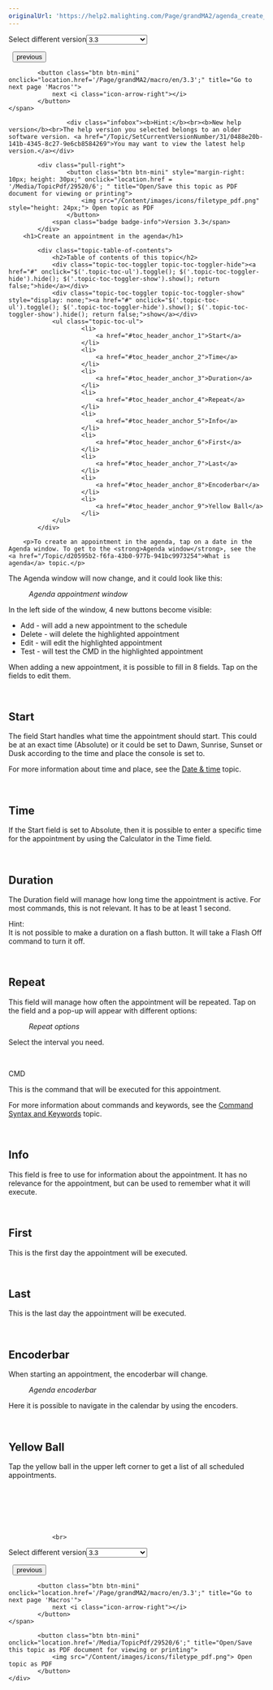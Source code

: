 ```yaml
---
originalUrl: 'https://help2.malighting.com/Page/grandMA2/agenda_create_appointment/en/3.3'
---
```


<div class="topic-navigation">

<div class="pull-right">
	<span class="pull-left">


<div class="pull-left">
<form action="/Topic/SetCurrentVersionNumber" class="form-inline" id="frmTagSelector" method="post">	<span class="form-mini">
		<div class="input-prepend"><span class="add-on">Select different version</span><select autocomplete="off" id="versionNumberId" name="versionNumberId" onchange="$(this).closest('#frmTagSelector').submit();" style="width: 120px;"><option value="">- latest -</option>
<option selected="selected" value="6">3.3</option>
<option value="14">3.4</option>
<option value="18">3.5</option>
<option value="21">3.6</option>
<option value="23">3.7</option>
<option value="27">3.8</option>
<option value="31">3.9</option>
</select></div>
		<input data-val="true" data-val-number="The field Int32 must be a number." data-val-required="The Int32 field is required." id="ProductId" name="ProductId" type="hidden" value="11">
		<input id="CurrentGuid" name="CurrentGuid" type="hidden" value="0488e20b-141b-4345-8c27-9e6cb8584269">
	</span>
</form></div>&nbsp;	</span>
	<span class="pull-right" style="white-space: nowrap;">
			<button class="btn btn-mini" onclick="location.href='/Page/grandMA2/agenda_what_is/en/3.3'; " title="Go to previous page 'What is agenda'">
				<i class="icon-arrow-left"></i> previous
			</button>

			<button class="btn btn-mini" onclick="location.href='/Page/grandMA2/macro/en/3.3';" title="Go to next page 'Macros'">
				next <i class="icon-arrow-right"></i> 
			</button>
	</span>
</div>
<div class="clear-fix" style="margin-bottom: 10px"></div>
</div>

					<div class="infobox"><b>Hint:</b><br><b>New help version</b><br>The help version you selected belongs to an older software version. <a href="/Topic/SetCurrentVersionNumber/31/0488e20b-141b-4345-8c27-9e6cb8584269">You may want to view the latest help version.</a></div>

			<div class="pull-right">
					<button class="btn btn-mini" style="margin-right: 10px; height: 30px;" onclick="location.href = '/Media/TopicPdf/29520/6'; " title="Open/Save this topic as PDF document for viewing or printing">
						<img src="/Content/images/icons/filetype_pdf.png" style="height: 24px;"> Open topic as PDF
					</button>
				<span class="badge badge-info">Version 3.3</span>
			</div>
		<h1>Create an appointment in the agenda</h1>

			<div class="topic-table-of-contents">
				<h2>Table of contents of this topic</h2>
				<div class="topic-toc-toggler topic-toc-toggler-hide"><a href="#" onclick="$('.topic-toc-ul').toggle(); $('.topic-toc-toggler-hide').hide(); $('.topic-toc-toggler-show').show(); return false;">hide</a></div>
				<div class="topic-toc-toggler topic-toc-toggler-show" style="display: none;"><a href="#" onclick="$('.topic-toc-ul').toggle(); $('.topic-toc-toggler-hide').show(); $('.topic-toc-toggler-show').hide(); return false;">show</a></div>
				<ul class="topic-toc-ul">
						<li>
							<a href="#toc_header_anchor_1">Start</a>
						</li>
						<li>
							<a href="#toc_header_anchor_2">Time</a>
						</li>
						<li>
							<a href="#toc_header_anchor_3">Duration</a>
						</li>
						<li>
							<a href="#toc_header_anchor_4">Repeat</a>
						</li>
						<li>
							<a href="#toc_header_anchor_5">Info</a>
						</li>
						<li>
							<a href="#toc_header_anchor_6">First</a>
						</li>
						<li>
							<a href="#toc_header_anchor_7">Last</a>
						</li>
						<li>
							<a href="#toc_header_anchor_8">Encoderbar</a>
						</li>
						<li>
							<a href="#toc_header_anchor_9">Yellow Ball</a>
						</li>
				</ul>
			</div>

		<p>To create an appointment in the agenda, tap on a date in the Agenda window. To get to the <strong>Agenda window</strong>, see the <a href="/Topic/d20595b2-f6fa-43b0-977b-941bc9973254">What is agenda</a> topic.</p>

<p>The Agenda window will now change, and it could look like this:</p>

<figure class="caption"><img alt="" src="/Media/Image/window_agenda_appointment_v3_3.png">
<figcaption><em>Agenda appointment window</em></figcaption>
</figure>

<p>In the left side of the window, 4 new buttons become visible:</p>

<ul>
	<li>Add - will add a new appointment to the schedule</li>
	<li>Delete - will delete the highlighted appointment</li>
	<li>Edit - will edit the highlighted appointment</li>
	<li>​Test - will test the CMD in the highlighted appointment</li>
</ul>

<p>When adding a new appointment, it is possible to fill in 8&nbsp;fields. Tap on the fields to edit them.</p>

<p>&nbsp;</p>

<a name="toc_header_anchor_1" id="toc_header_anchor_1" class="topic-toc-item"></a><h2>Start</h2>

<p>The field Start handles what time the appointment should start. This could be at an exact time (Absolute) or it could be set to Dawn, Sunrise, Sunset or Dusk according to the time and place the console is set to.</p>

<p>For more information about time and place, see the <a href="/Topic/686ec573-6a2e-47a9-bf12-fd8214164bb1">Date &amp; time</a>&nbsp;topic.</p>

<p>&nbsp;</p>

<a name="toc_header_anchor_2" id="toc_header_anchor_2" class="topic-toc-item"></a><h2>Time</h2>

<p>If the Start field is set to Absolute, then it is possible to enter a specific time for the appointment&nbsp;by using the&nbsp;Calculator in the Time field.</p>

<p>&nbsp;</p>

<a name="toc_header_anchor_3" id="toc_header_anchor_3" class="topic-toc-item"></a><h2>Duration</h2>

<p>The Duration field will manage how long time the appointment is active. For most commands, this is not relevant. It has to be at least 1 second.</p>

<div class="tip">Hint:<br>
It is not possible to make a duration on a flash button. It will take a Flash Off command to turn it off.</div>

<p>&nbsp;</p>

<a name="toc_header_anchor_4" id="toc_header_anchor_4" class="topic-toc-item"></a><h2>Repeat</h2>

<p>This field will manage how often the appointment will be repeated. Tap on the field and a pop-up will appear with different options:</p>

<figure class="caption"><img alt="" src="/Media/Image/popup_agenda_repeat_v3_3.png">
<figcaption><em>Repeat options</em></figcaption>
</figure>

<p>Select the interval you need.</p>

<p>&nbsp;</p>

<p>CMD</p>

<p>This is the command that will be executed for this appointment.</p>

<p>For more information about commands and keywords, see the <a href="/Topic/81739f41-5fc3-47a0-9625-331b8948eca8">Command Syntax and Keywords</a>&nbsp;topic.</p>

<p>&nbsp;</p>

<a name="toc_header_anchor_5" id="toc_header_anchor_5" class="topic-toc-item"></a><h2>Info</h2>

<p>This field is free to use for information about the appointment. It has no relevance for the appointment, but can be used to remember what it will execute.</p>

<p>&nbsp;</p>

<a name="toc_header_anchor_6" id="toc_header_anchor_6" class="topic-toc-item"></a><h2>First</h2>

<p>This is the first day the appointment will be executed.</p>

<p>&nbsp;</p>

<a name="toc_header_anchor_7" id="toc_header_anchor_7" class="topic-toc-item"></a><h2>Last</h2>

<p>This is the last day the appointment will be executed.</p>

<p>&nbsp;</p>

<a name="toc_header_anchor_8" id="toc_header_anchor_8" class="topic-toc-item"></a><h2>Encoderbar</h2>

<p>​When starting an appointment, the encoderbar&nbsp;will change.</p>

<figure class="caption"><img alt="" src="/Media/Image/img_agenda_encoder_v3_3.png">
<figcaption><em>Agenda encoderbar</em></figcaption>
</figure>

<p>Here it is possible to navigate in the calendar by using the encoders.</p>

<p>&nbsp;</p>

<a name="toc_header_anchor_9" id="toc_header_anchor_9" class="topic-toc-item"></a><h2>Yellow Ball</h2>

<p>Tap the yellow ball in the upper left corner to get a list of all scheduled appointments.</p>

<p>&nbsp;</p>

<p>&nbsp;</p>

<p>&nbsp;</p>


				<br>
<div class="topic-navigation">

<div class="pull-right">
	<span class="pull-left">


<div class="pull-left">
<form action="/Topic/SetCurrentVersionNumber" class="form-inline" id="frmTagSelector" method="post">	<span class="form-mini">
		<div class="input-prepend"><span class="add-on">Select different version</span><select autocomplete="off" id="versionNumberId" name="versionNumberId" onchange="$(this).closest('#frmTagSelector').submit();" style="width: 120px;"><option value="">- latest -</option>
<option selected="selected" value="6">3.3</option>
<option value="14">3.4</option>
<option value="18">3.5</option>
<option value="21">3.6</option>
<option value="23">3.7</option>
<option value="27">3.8</option>
<option value="31">3.9</option>
</select></div>
		<input data-val="true" data-val-number="The field Int32 must be a number." data-val-required="The Int32 field is required." id="ProductId" name="ProductId" type="hidden" value="11">
		<input id="CurrentGuid" name="CurrentGuid" type="hidden" value="0488e20b-141b-4345-8c27-9e6cb8584269">
	</span>
</form></div>&nbsp;	</span>
	<span class="pull-right" style="white-space: nowrap;">
			<button class="btn btn-mini" onclick="location.href='/Page/grandMA2/agenda_what_is/en/3.3'; " title="Go to previous page 'What is agenda'">
				<i class="icon-arrow-left"></i> previous
			</button>

			<button class="btn btn-mini" onclick="location.href='/Page/grandMA2/macro/en/3.3';" title="Go to next page 'Macros'">
				next <i class="icon-arrow-right"></i> 
			</button>
	</span>
</div>
	<div class="clear-fix"></div>
	<div class="pull-right">
	
			<button class="btn btn-mini" onclick="location.href='/Media/TopicPdf/29520/6';" title="Open/Save this topic as PDF document for viewing or printing">
				<img src="/Content/images/icons/filetype_pdf.png"> Open topic as PDF
			</button>
	</div>
<div class="clear-fix" style="margin-bottom: 10px"></div>
</div>

	
